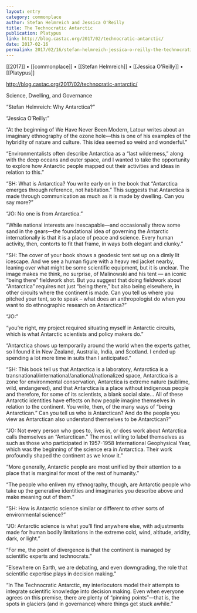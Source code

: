```yaml
---
layout: entry
category: commonplace
author: Stefan Helmreich and Jessica O'Reilly
title: The Technocratic Antarctic
publication: Platypus
link: http://blog.castac.org/2017/02/technocratic-antarctic/
date: 2017-02-16
permalink: 2017/02/16/stefan-helmreich-jessica-o-reilly-the-technocratic-antarctic
---
```


[[2017]] • [[commonplace]] • [[Stefan Helmreich]] • [[Jessica O'Reilly]] • [[Platypus]] 

http://blog.castac.org/2017/02/technocratic-antarctic/

Science, Dwelling, and Governance

“Stefan Helmreich: Why Antarctica?”

“Jessica O’Reilly:”

“At the beginning of We Have Never Been Modern, Latour writes about an imaginary ethnography of the ozone hole—this is one of his examples of the hybridity of nature and culture. This idea seemed so weird and wonderful.”

“Environmentalists often describe Antarctica as a “last wilderness,” along with the deep oceans and outer space, and I wanted to take the opportunity to explore how Antarctic people mapped out their activities and ideas in relation to this.”

“SH: What is Antarctica? You write early on in the book that “Antarctica emerges through reference, not habitation.” This suggests that Antarctica is made through communication as much as it is made by dwelling. Can you say more?”

“JO: No one is from Antarctica.”

“While national interests are inescapable—and occasionally throw some sand in the gears—the foundational idea of governing the Antarctic internationally is that it is a place of peace and science. Every human activity, then, contorts to fit that frame, in ways both elegant and clunky.”

“SH: The cover of your book shows a geodesic tent set up on a dimly lit icescape. And we see a human figure with a heavy red jacket nearby, leaning over what might be some scientific equipment, but it is unclear. The image makes me think, no surprise, of Malinowski and his tent — an iconic “being there” fieldwork shot. But you suggest that doing fieldwork about “Antarctica” requires not just “being there,” but also being elsewhere, in other circuits where the continent is made. Can you tell us where you pitched your tent, so to speak – what does an anthropologist do when you want to do ethnographic research on Antarctica?”

“JO:”

“you’re right, my project required situating myself in Antarctic circuits, which is what Antarctic scientists and policy makers do.”

“Antarctica shows up temporarily around the world when the experts gather, so I found it in New Zealand, Australia, India, and Scotland. I ended up spending a lot more time in suits than I anticipated.”

“SH: This book tell us that Antarctica is a laboratory, Antarctica is a transnational/international/anational/nationalized space, Antarctica is a zone for environmental conservation, Antarctica is extreme nature (sublime, wild, endangered), and that Antarctica is a place without indigenous people and therefore, for some of its scientists, a blank social slate… All of these Antarctic identities have effects on how people imagine themselves in relation to the continent. You write, then, of the many ways of “being Antarctican.” Can you tell us who is Antarctican? And do the people you view as Antarctican also understand themselves to be Antarctican?”

“JO: Not every person who goes to, lives in, or does work about Antarctica calls themselves an “Antarctican.” The most willing to label themselves as such as those who participated in 1957-1958 International Geophysical Year, which was the beginning of the science era in Antarctica. Their work profoundly shaped the continent as we know it.”

“More generally, Antarctic people are most unified by their attention to a place that is marginal for most of the rest of humanity.”

“The people who enliven my ethnography, though, are Antarctic people who take up the generative identities and imaginaries you describe above and make meaning out of them.”

“SH: How is Antarctic science similar or different to other sorts of environmental science?”

“JO: Antarctic science is what you’ll find anywhere else, with adjustments made for human bodily limitations in the extreme cold, wind, altitude, aridity, dark, or light.”

“For me, the point of divergence is that the continent is managed by scientific experts and technocrats.”

“Elsewhere on Earth, we are debating, and even downgrading, the role that scientific expertise plays in decision making.”

“In The Technocratic Antarctic, my interlocutors model their attempts to integrate scientific knowledge into decision making. Even when everyone agrees on this premise, there are plenty of “pinning points”—that is, the spots in glaciers (and in governance) where things get stuck awhile.”

